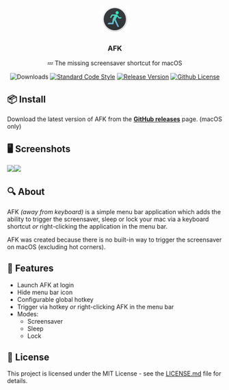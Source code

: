 <p align="center">
    <img src="./screenshots/icon@2x.png" height="64">
    <h3 align="center">AFK</h3>
    <p align="center">💤 The missing screensaver shortcut for macOS<p>
    <p align="center"><img src="https://img.shields.io/github/downloads/jamieweavis/afk/total.svg" alt="Downloads"> <a href="https://github.com/feross/standard"><img src="https://img.shields.io/badge/code%20style-standard-brightgreen.svg" alt="Standard Code Style"></a> <a href="https://github.com/jamieweavis/afk/releases"><img src="https://img.shields.io/github/release/jamieweavis/afk.svg" alt="Release Version"></a> <a href="https://raw.githubusercontent.com/jamieweavis/afk/master/LICENSE.md"><img src="https://img.shields.io/badge/license-MIT-blue.svg" alt="Github License"></a></p>
</p>

## 📦 Install

Download the latest version of AFK from the **[GitHub releases](https://github.com/jamieweavis/afk/releases)** page. (macOS only)

## 🖥 Screenshots

<img src="https://github.com/jamieweavis/afk/raw/master/screenshots/menubar.png" width="380"><img src="https://github.com/jamieweavis/afk/raw/master/screenshots/preferences.png" width="380">

## 🔍 About

AFK *(away from keyboard)* is a simple menu bar application which adds the ability to trigger the screensaver, sleep or lock your mac via a keyboard shortcut *or* right-clicking the application in the menu bar.

AFK was created because there is no built-in way to trigger the screensaver on macOS (excluding hot corners).

## 🚀 Features

* Launch AFK at login
* Hide menu bar icon
* Configurable global hotkey
* Trigger via hotkey *or* right-clicking AFK in the menu bar
* Modes:
	* Screensaver
	* Sleep
	* Lock

## 📄 License

This project is licensed under the MIT License - see the [LICENSE.md](LICENSE.md) file for details.

